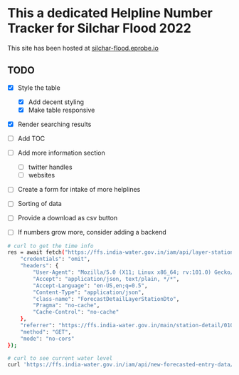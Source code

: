 # This a dedicated Helpline Number Tracker for Silchar Flood 2022

This site has been hosted at [silchar-flood.eprobe.io](https://silchar-flood.eprobe.io/)

## TODO
- [x] Style the table
  - [x] Add decent styling
  - [x] Make table responsive
- [x] Render searching results
- [ ] Add TOC
- [ ] Add more information section
  - [ ] twitter handles
  - [ ] websites
- [ ] Create a form for intake of more helplines
- [ ] Sorting of data
- [ ] Provide a download as csv button
- [ ] If numbers grow more, consider adding a backend


```bash
# curl to get the time info
res = await fetch("https://ffs.india-water.gov.in/iam/api/layer-station/010-MBDGHY", {
    "credentials": "omit",
    "headers": {
        "User-Agent": "Mozilla/5.0 (X11; Linux x86_64; rv:101.0) Gecko/20100101 Firefox/101.0",
        "Accept": "application/json, text/plain, */*",
        "Accept-Language": "en-US,en;q=0.5",
        "Content-Type": "application/json",
        "class-name": "ForecastDetailLayerStationDto",
        "Pragma": "no-cache",
        "Cache-Control": "no-cache"
    },
    "referrer": "https://ffs.india-water.gov.in/main/station-detail/010-MBDGHY",
    "method": "GET",
    "mode": "no-cors"
});

# curl to see current water level
curl 'https://ffs.india-water.gov.in/iam/api/new-forecasted-entry-data/specification/sorted?sort-criteria=%7B%22sortOrderDtos%22:%5B%7B%22sortDirection%22:%22ASC%22,%22field%22:%22id.forecastedDate%22%7D%5D%7D&specification=%7B%22where%22:%7B%22where%22:%7B%22where%22:%7B%22where%22:%7B%22expression%22:%7B%22valueIsRelationField%22:false,%22fieldName%22:%22id.stationCode%22,%22operator%22:%22eq%22,%22value%22:%22010-MBDGHY%22%7D%7D,%22and%22:%7B%22expression%22:%7B%22valueIsRelationField%22:false,%22fieldName%22:%22id.datatypeCode%22,%22operator%22:%22eq%22,%22value%22:%22HHS%22%7D%7D%7D,%22and%22:%7B%22expression%22:%7B%22valueIsRelationField%22:false,%22fieldName%22:%22id.forecastedDate%22,%22operator%22:%22gt%22,%22value%22:%222022-06-26T17:15:17.907%22%7D%7D%7D,%22and%22:%7B%22expression%22:%7B%22valueIsRelationField%22:false,%22fieldName%22:%22realValue%22,%22operator%22:%22null%22,%22value%22:%22false%22%7D%7D%7D,%22and%22:%7B%22expression%22:%7B%22valueIsRelationField%22:true,%22fieldName%22:%22savedAt%22,%22operator%22:%22eq%22,%22value%22:%22forecastNoAggregate.maxDate%22%7D%7D%7D' -H 'User-Agent: Mozilla/5.0 (X11; Linux x86_64; rv:101.0) Gecko/20100101 Firefox/101.0' -H 'Accept: application/json, text/plain, */*' -H 'Accept-Language: en-US,en;q=0.5' -H 'Accept-Encoding: gzip, deflate, br' -H 'Content-Type: application/json' -H 'class-name: NewForecastedEntryDataDto' -H 'DNT: 1' -H 'Connection: keep-alive' -H 'Referer: https://ffs.india-water.gov.in/main/station-detail/010-MBDGHY' -H 'Sec-Fetch-Dest: empty' -H 'Sec-Fetch-Mode: cors' -H 'Sec-Fetch-Site: same-origin' -H 'Pragma: no-cache' -H 'Cache-Control: no-cache'
```
